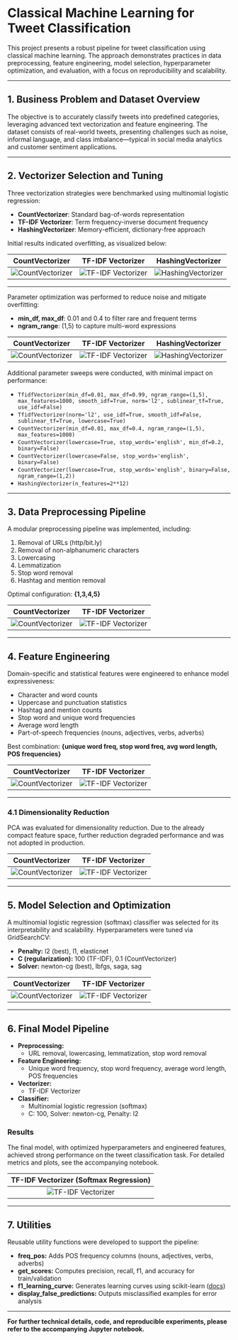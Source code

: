 # Classical Machine Learning for Tweet Classification

This project presents a robust pipeline for tweet classification using classical machine learning. The approach demonstrates practices in data preprocessing, feature engineering, model selection, hyperparameter optimization, and evaluation, with a focus on reproducibility and scalability.

---

## 1. Business Problem and Dataset Overview

The objective is to accurately classify tweets into predefined categories, leveraging advanced text vectorization and feature engineering. The dataset consists of real-world tweets, presenting challenges such as noise, informal language, and class imbalance—typical in social media analytics and customer sentiment applications.

---

## 2. Vectorizer Selection and Tuning

Three vectorization strategies were benchmarked using multinomial logistic regression:

- **CountVectorizer**: Standard bag-of-words representation
- **TF-IDF Vectorizer**: Term frequency-inverse document frequency
- **HashingVectorizer**: Memory-efficient, dictionary-free approach

Initial results indicated overfitting, as visualized below:

| CountVectorizer | TF-IDF Vectorizer | HashingVectorizer |
|:--------------:|:----------------:|:-----------------:|
| ![CountVectorizer](img/CountVectorizer.png) | ![TF-IDF Vectorizer](img/TfIdfVectorizer.png) | ![HashingVectorizer](img/HashingVectorizer.png) |

---

Parameter optimization was performed to reduce noise and mitigate overfitting:
- **min_df, max_df**: 0.01 and 0.4 to filter rare and frequent terms
- **ngram_range**: (1,5) to capture multi-word expressions

| CountVectorizer | TF-IDF Vectorizer | HashingVectorizer |
|:--------------:|:----------------:|:-----------------:|
| ![CountVectorizer](img/CountVectorizer-hyperparameters-tuned.png) | ![TF-IDF Vectorizer](img/tfidfVectorizer-hyperparameters-tuned.png) | ![HashingVectorizer](img/HashingVectorizer-hyperparameters-tuned.png) |

Additional parameter sweeps were conducted, with minimal impact on performance:
- `TfidfVectorizer(min_df=0.01, max_df=0.99, ngram_range=(1,5), max_features=1000, smooth_idf=True, norm='l2', sublinear_tf=True, use_idf=False)`
- `TfidfVectorizer(norm='l2', use_idf=True, smooth_idf=False, sublinear_tf=True, lowercase=True)`
- `CountVectorizer(min_df=0.01, max_df=0.4, ngram_range=(1,5), max_features=1000)`
- `CountVectorizer(lowercase=True, stop_words='english', min_df=0.2, binary=False)`
- `CountVectorizer(lowercase=False, stop_words='english', binary=False)`
- `CountVectorizer(lowercase=True, stop_words='english', binary=False, ngram_range=(1,2))`
- `HashingVectorizer(n_features=2**12)`

---

## 3. Data Preprocessing Pipeline

A modular preprocessing pipeline was implemented, including:

1. Removal of URLs (http/bit.ly)
2. Removal of non-alphanumeric characters
3. Lowercasing
4. Lemmatization
5. Stop word removal
6. Hashtag and mention removal

Optimal configuration: **{1,3,4,5}**

| CountVectorizer | TF-IDF Vectorizer |
|:--------------:|:----------------:|
| ![CountVectorizer](img/CountVectorizer-data-preprocessing.png) | ![TF-IDF Vectorizer](img/tfidfVectorizer-data-preprocessing.png) |

---

## 4. Feature Engineering

Domain-specific and statistical features were engineered to enhance model expressiveness:

- Character and word counts
- Uppercase and punctuation statistics
- Hashtag and mention counts
- Stop word and unique word frequencies
- Average word length
- Part-of-speech frequencies (nouns, adjectives, verbs, adverbs)

Best combination: **{unique word freq, stop word freq, avg word length, POS frequencies}**

| CountVectorizer | TF-IDF Vectorizer |
|:--------------:|:----------------:|
| ![CountVectorizer](img/CountVectorizer-feature-engineering.png) | ![TF-IDF Vectorizer](img/tfidfVectorizer-feature-engineering.png) |


---

### 4.1 Dimensionality Reduction

PCA was evaluated for dimensionality reduction. Due to the already compact feature space, further reduction degraded performance and was not adopted in production.

| CountVectorizer | TF-IDF Vectorizer |
|:--------------:|:----------------:|
| ![CountVectorizer](img/CountVectorizer-dim-reduction.png) | ![TF-IDF Vectorizer](img/tfidfVectorizer-dim-reduction.png) |

---

## 5. Model Selection and Optimization

A multinomial logistic regression (softmax) classifier was selected for its interpretability and scalability. Hyperparameters were tuned via GridSearchCV:

- **Penalty:** l2 (best), l1, elasticnet
- **C (regularization):** 100 (TF-IDF), 0.1 (CountVectorizer)
- **Solver:** newton-cg (best), lbfgs, saga, sag

| CountVectorizer | TF-IDF Vectorizer |
|:--------------:|:----------------:|
| ![CountVectorizer](img/CountVectorizer-softmax.png) | ![TF-IDF Vectorizer](img/tfidfVectorizer-softmax.png) |

---

## 6. Final Model Pipeline

- **Preprocessing:**
  - URL removal, lowercasing, lemmatization, stop word removal
- **Feature Engineering:**
  - Unique word frequency, stop word frequency, average word length, POS frequencies
- **Vectorizer:**
  - TF-IDF Vectorizer
- **Classifier:**
  - Multinomial logistic regression (softmax)
  - C: 100, Solver: newton-cg, Penalty: l2

### Results

The final model, with optimized hyperparameters and engineered features, achieved strong performance on the tweet classification task. For detailed metrics and plots, see the accompanying notebook.

| TF-IDF Vectorizer (Softmax Regression) |
|:--------------------------------------:|
| ![TF-IDF Vectorizer](img/tfidfVectorizer-softmax.png) |

---

## 7. Utilities

Reusable utility functions were developed to support the pipeline:

- **freq_pos:** Adds POS frequency columns (nouns, adjectives, verbs, adverbs)
- **get_scores:** Computes precision, recall, f1, and accuracy for train/validation
- **f1_learning_curve:** Generates learning curves using scikit-learn ([docs](https://scikit-learn.org/stable/auto_examples/model_selection/plot_learning_curve.html#sphx-glr-auto-examples-model-selection-plot-learning-curve-py))
- **display_false_predictions:** Outputs misclassified examples for error analysis

---

**For further technical details, code, and reproducible experiments, please refer to the accompanying Jupyter notebook.**
